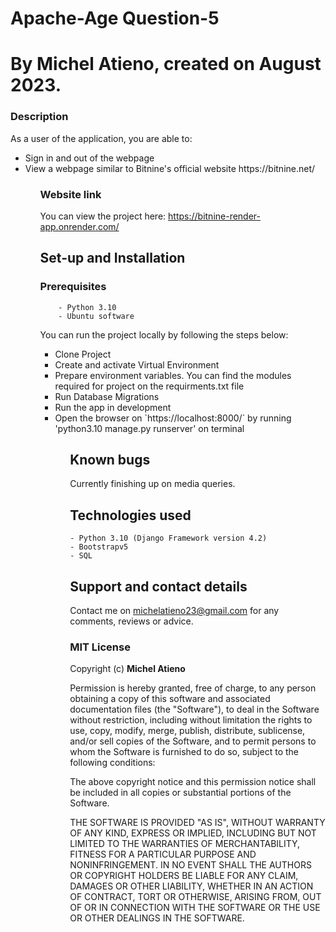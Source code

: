 # Apache-Age Question-5
# By Michel Atieno, created on August 2023.

### Description
 As a user of the application, you are able to:
<ul>
    <li>Sign in and out of the webpage</li>
    <li>View a webpage similar to Bitnine's official website https://bitnine.net/</li>
<ul>

### Website link
You can view the project here:
https://bitnine-render-app.onrender.com/


## Set-up and Installation
###     Prerequisites
        - Python 3.10
        - Ubuntu software


You can run the project locally by following the steps below:
<ul>
    <li>Clone Project</li>
    <li>Create and activate Virtual Environment</li>
    <li>Prepare environment variables. You can find the modules required for project on the requirments.txt file</li>
    <li>Run Database Migrations</li>
    <li>Run the app in development</li>
    <li>Open the browser on `https://localhost:8000/` by running 'python3.10 manage.py runserver' on terminal</li>
<ul>            

## Known bugs
Currently finishing up on media queries.

## Technologies used
    - Python 3.10 (Django Framework version 4.2)
    - Bootstrapv5
    - SQL


## Support and contact details
Contact me on michelatieno23@gmail.com for any comments, reviews or advice.

### MIT License
Copyright (c) **Michel Atieno**

Permission is hereby granted, free of charge, to any person obtaining a copy of this software and associated documentation files (the "Software"), to deal in the Software without restriction, including without limitation the rights to use, copy, modify, merge, publish, distribute, sublicense, and/or sell copies of the Software, and to permit persons to whom the Software is furnished to do so, subject to the following conditions:

The above copyright notice and this permission notice shall be included in all copies or substantial portions of the Software.

THE SOFTWARE IS PROVIDED "AS IS", WITHOUT WARRANTY OF ANY KIND, EXPRESS OR IMPLIED, INCLUDING BUT NOT LIMITED TO THE WARRANTIES OF MERCHANTABILITY, FITNESS FOR A PARTICULAR PURPOSE AND NONINFRINGEMENT. IN NO EVENT SHALL THE AUTHORS OR COPYRIGHT HOLDERS BE LIABLE FOR ANY CLAIM, DAMAGES OR OTHER LIABILITY, WHETHER IN AN ACTION OF CONTRACT, TORT OR OTHERWISE, ARISING FROM, OUT OF OR IN CONNECTION WITH THE SOFTWARE OR THE USE OR OTHER DEALINGS IN THE SOFTWARE.
